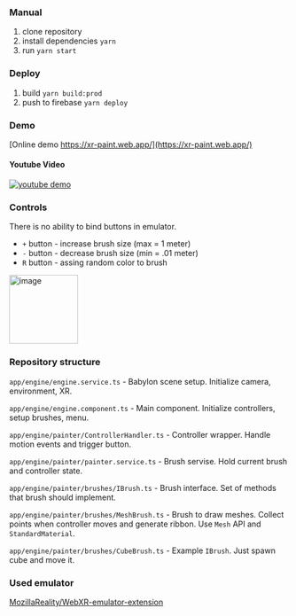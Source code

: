 ### Manual

1. clone repository
2. install dependencies `yarn` 
3. run `yarn start`

### Deploy

1. build `yarn build:prod`
2. push to firebase `yarn deploy`

### Demo

[Online demo https://xr-paint.web.app/](https://xr-paint.web.app/)

#### Youtube Video

[![youtube demo](https://img.youtube.com/vi/w2WTh8eV8QE/hqdefault.jpg)](https://youtu.be/w2WTh8eV8QE)


### Controls 

There is no ability to bind buttons in emulator.

 - `+` button - increase brush size (max = 1 meter)
 - `-` button - decrease brush size (min = .01 meter)
 - `R` button - assing random color to brush

<img width="124" alt="image" src="https://user-images.githubusercontent.com/7611372/201619757-79d8619b-fba7-4f3f-82c0-04dfc042e29c.png">

### Repository structure

`app/engine/engine.service.ts` - Babylon scene setup. Initialize camera, environment, XR.

`app/engine/engine.component.ts` - Main component. Initialize controllers, setup brushes, menu.

`app/engine/painter/ControllerHandler.ts` - Controller wrapper. Handle motion events and trigger button.

`app/engine/painter/painter.service.ts` - Brush servise. Hold current brush and controller state.

`app/engine/painter/brushes/IBrush.ts` - Brush interface. Set of methods that brush should implement.

`app/engine/painter/brushes/MeshBrush.ts` - Brush to draw meshes. Collect points when controller moves and generate ribbon. Use `Mesh` API and `StandardMaterial`.

`app/engine/painter/brushes/CubeBrush.ts` - Example `IBrush`. Just spawn cube and move it.

### Used emulator

[MozillaReality/WebXR-emulator-extension](https://github.com/MozillaReality/WebXR-emulator-extension)
